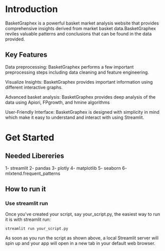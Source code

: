 # Introduction 

BasketGraphex is a powerful basket market analysis website that provides comprehensive insights derived from market basket data.BasketGraphex reviles valuable patterns and conclusions that can be found in the data provided.

## Key Features

Data preprocessing: BasketGraphex performs a few important preprocessing steps including data cleaning and feature engineering.

Visualize Insights: BasketGraphex provides important information using different interactive graphs. 

Advanced basket analysis: BasketGraphex provides deep analysis of the data using Apiori, FPgrowth, and hmine algorithms

User-Friendly Interface: BasketGraphex is designed with simplicity in mind which make it easy to understand and interact with using Streamlit.

# Get Started

## Needed Libereries 

1- streamlit
2- pandas
3- plotly
4- matplotlib
5- seaborn
6- mlxtend.frequent_patterns

## How to run it

### Use streamlit run

Once you've created your script, say your_script.py, the easiest way to run it is with streamlit run:

```streamlit run your_script.py```

As soon as you run the script as shown above, a local Streamlit server will spin up and your app will open in a new tab in your default web browser.




